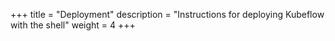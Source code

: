 +++
title = "Deployment"
description = "Instructions for deploying Kubeflow with the shell"
weight = 4
+++
